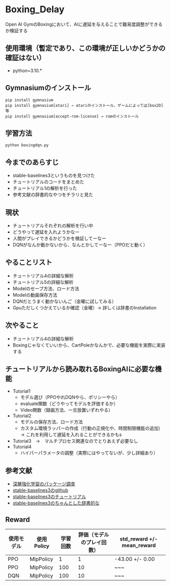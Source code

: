 # Boxing_Delay

Open AI GymのBoxingにおいて、AIに遅延を与えることで難易度調整ができるか検証する

## 使用環境（暫定であり、この環境が正しいかどうかの確証はない）

- python=3.10.*


## Gymnasiumのインストール
```
pip install gymnasium
pip install gymnasium[atari] → atariのインストール、ゲームによっては[box2D]等
pip install gymnasium[accept-rom-license] → romのインストール
```

## 学習方法
```
python boxingdqn.py
```

## 今までのあらすじ
- stable-baselines3というものを見つけた
- チュートリアルのコードをまとめた
- チュートリアル1の解析を行った
- 参考文献の辞書的なやつをチラリと見た

## 現状
- チュートリアルそれぞれの解析を行い中
- どうやって遅延を入れようかなー
- 人間がプレイできるかどうかを検証してーなー
- DQNがなんか動かないから、なんとかしてーなー（PPOだと動く）

## やることリスト
- チュートリアル4の詳細な解析
- チュートリアル5の詳細な解析
- Modelのセーブ方法、ロード方法
- Modelの動画保存方法
- DQNだとうまく動かないんご（金曜に試してみる）
- Gpuただしくつかえているか確認（金曜）→ 詳しくは辞書のInstallation

## 次やること
- チュートリアル4の詳細な解析
- Boxingじゃなくていいから、CartPoleかなんかで、必要な機能を実際に実装する

## チュートリアルから読み取れるBoxingAIに必要な機能
- Tutorial1
  - モデル選び（PPOやれDQNやら、ポリシーやら）
  - evaluate関数（どうやってモデルを評価するか）
  - Video関数（録画方法、一旦放置いずれやる）
- Tutorial2
  - モデルの保存方法、ロード方法
  - カスタム環境ラッパーの作成（行動の正規化や、時間制限機能の追加） → これを利用して遅延を入れることができるかもs
- Tutorial3　→　マルチプロセス関連なのでとりあえず必要なし
- Tutorial4
  - ハイパーパラメータの調整（実際にはやってないが、少し詳細あり）

## 参考文献
- [深層強化学習のパッケージ調査](https://qiita.com/s-inoue-git/items/edafea0bca155ce1e7a6)
- [stable-baselines3のgithub](https://github.com/DLR-RM/stable-baselines3)
- [stable-baselines3のチュートリアル](https://github.com/araffin/rl-tutorial-jnrr19)
- [stable-baselines3のちゃんとした辞書的な](https://stable-baselines3.readthedocs.io/en/master/index.html)

## Reward
|使用モデル|使用Policy| 学習回数 | 評価（モデルのプレイ回数）| std_reward +/- mean_reward|
| ---- | ---- | ---- | ---- | ---- |
| PPO | MlpPolicy | 1 | 1 | -43.00 +/- 0.00 |
| PPO | MlpPolicy | 100 |10|~~~|
| DQN | MlpPolicy | 100 |10|~~~|

